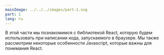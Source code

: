```yaml
---
mainImage: ../../../images/part-1.svg
part: 1
lang: ru
---
```


<div class="intro">

В этой части мы познакомимся с библиотекой React, которую будем использовать при написании кода, запускаемого в браузере. Мы также рассмотрим некоторые особенности Javascript, которые важны для понимания React.

</div>